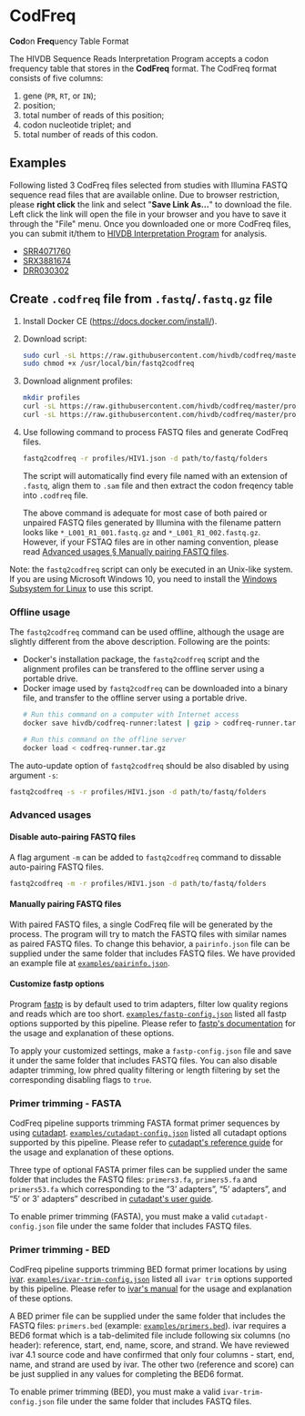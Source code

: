 # CodFreq

**Cod**on **Freq**uency Table Format

The HIVDB Sequence Reads Interpretation Program accepts a codon frequency table
that stores in the **CodFreq** format. The CodFreq format consists of five
columns:

1. gene (`PR`, `RT`, or `IN`);
2. position;
3. total number of reads of this position;
4. codon nucleotide triplet; and
5. total number of reads of this codon.


## Examples

Following listed 3 CodFreq files selected from studies with Illumina FASTQ
sequence read files that are available online.  Due to browser restriction,
please **right click** the link and select "**Save Link As...**" to download the
file. Left click the link will open the file in your browser and you have to
save it through the "File" menu. Once you downloaded one or more CodFreq files,
you can submit it/them to [HIVDB Interpretation Program](/hivdb/by-reads/) for
analysis.

- [SRR4071760]($$CMS_PREFIX$$downloads/codfreq-examples/SRR4071760.codfreq.txt)
- [SRX3881674]($$CMS_PREFIX$$downloads/codfreq-examples/SRX3881674.codfreq.txt)
- [DRR030302]($$CMS_PREFIX$$downloads/codfreq-examples/DRR030302.codfreq.txt)

<!--
## Create `.codfreq` file from `.sam`/`.bam` file

The `.sam` or `.bam` files are the alignment output from many multiple sequence alignment tools such as Bowtie2, BWA, SNAP, etc.

1. Install Docker CE (https://docs.docker.com/install/).

2. Download script:

   ```bash
   sudo curl -sL https://raw.githubusercontent.com/hivdb/codfreq/master/bin/sam2codfreq-docker -o /usr/local/bin/sam2codfreq
   sudo chmod +x /usr/local/bin/sam2codfreq
   ```

3. Use following command to process FASTQ files and generate CodFreq files.

   ```bash
   sam2codfreq /path/to/folders/containing/sam-bam/files
   ```
   The script will automatically find every file named with an extension of `.sam` or `.bam`, then extract the codon freqency
   table into `.codfreq` file.
-->

## Create `.codfreq` file from `.fastq`/`.fastq.gz` file

1. Install Docker CE (https://docs.docker.com/install/).

2. Download script:

   ```bash
   sudo curl -sL https://raw.githubusercontent.com/hivdb/codfreq/master/bin-wrapper/align-all-docker -o /usr/local/bin/fastq2codfreq
   sudo chmod +x /usr/local/bin/fastq2codfreq
   ```

3. Download alignment profiles:

   ```bash
   mkdir profiles
   curl -sL https://raw.githubusercontent.com/hivdb/codfreq/master/profiles/HIV1.json -o profiles/HIV1.json
   curl -sL https://raw.githubusercontent.com/hivdb/codfreq/master/profiles/SARS2.json -o profiles/SARS2.json
   ```

4. Use following command to process FASTQ files and generate CodFreq files.

   ```bash
   fastq2codfreq -r profiles/HIV1.json -d path/to/fastq/folders
   ```

   The script will automatically find every file named with an extension of
   `.fastq`, align them to `.sam` file and then extract the codon freqency table
   into `.codfreq` file.
   
   The above command is adequate for most case of both paired or unpaired FASTQ
   files generated by Illumina with the filename pattern looks like
   `*_L001_R1_001.fastq.gz` and `*_L001_R1_002.fastq.gz`. However, if your FSTAQ
   files are in other naming convention, please read [Advanced usages § Manually
   pairing FASTQ files](#manually-pairing-fastq-files).

Note: the `fastq2codfreq` script can only be executed in an Unix-like system. If you are using Microsoft Windows 10,
you need to install the [Windows Subsystem for Linux](https://docs.microsoft.com/en-us/windows/wsl/install-win10) to
use this script.

### Offline usage

The `fastq2codfreq` command can be used offline, although the usage are slightly
different from the above description. Following are the points:

- Docker's installation package, the `fastq2codfreq` script and the alignment
  profiles can be transfered to the offline server using a portable drive.
- Docker image used by `fastq2codfreq` can be downloaded into a binary file, and
  transfer to the offline server using a portable drive.
  ```bash
  # Run this command on a computer with Internet access
  docker save hivdb/codfreq-runner:latest | gzip > codfreq-runner.tar.gz
  
  # Run this command on the offline server
  docker load < codfreq-runner.tar.gz
  ```

The auto-update option of `fastq2codfreq` should be also disabled by using
argument `-s`:

```bash
fastq2codfreq -s -r profiles/HIV1.json -d path/to/fastq/folders
```

### Advanced usages
#### Disable auto-pairing FASTQ files
A flag argument `-m` can be added to `fastq2codfreq` command to dissable
auto-pairing FASTQ files.

```bash
fastq2codfreq -m -r profiles/HIV1.json -d path/to/fastq/folders
```

#### Manually pairing FASTQ files
With paired FASTQ files, a single CodFreq file will be generated by the process.
The program will try to match the FASTQ files with similar names as paired FASTQ
files. To change this behavior, a `pairinfo.json` file can be supplied under the
same folder that includes FASTQ files. We have provided an example file at
[`examples/pairinfo.json`](https://github.com/hivdb/codfreq/tree/main/examples/pairinfo.json).

#### Customize fastp options
Program [fastp](https://github.com/OpenGene/fastp) is by default used to trim
adapters, filter low quality regions and reads which are too short.
[`examples/fastp-config.json`](https://github.com/hivdb/codfreq/tree/main/examples/fastp-config.json)
listed all fastp options supported by this pipeline. Please refer to [fastp's
documentation](https://github.com/OpenGene/fastp#all-options) for the usage and
explanation of these options.

To apply your customized settings, make a `fastp-config.json` file and save it
under the same folder that includes FASTQ files. You can also disable adapter
trimming, low phred quality filtering or length filtering by set the
corresponding disabling flags to `true`.

### Primer trimming - FASTA
CodFreq pipeline supports trimming FASTA format primer sequences by using
[cutadapt](https://cutadapt.readthedocs.io/en/v4.1/guide.html).
[`examples/cutadapt-config.json`](https://github.com/hivdb/codfreq/tree/main/examples/cutadapt-config.json)
listed all cutadapt options supported by this pipeline. Please refer to
[cutadapt's
reference guide](https://cutadapt.readthedocs.io/en/v4.1/reference.html) for the
usage and explanation of these options.

Three type of optional FASTA primer files can be supplied under the same folder
that includes the FASTQ files: `primers3.fa`, `primers5.fa` and `primers53.fa`
which corresponding to the “3’ adapters”, “5’ adapters”, and “5’ or 3’ adapters”
described in [cutadapt's user
guide](https://cutadapt.readthedocs.io/en/v4.1/guide.html#overview-of-adapter-types).

To enable primer trimming (FASTA), you must make a valid `cutadapt-config.json`
file under the same folder that includes FASTQ files.

### Primer trimming - BED
CodFreq pipeline supports trimming BED format primer locations by using
[ivar](https://andersen-lab.github.io/ivar/html/manualpage.html).
[`examples/ivar-trim-config.json`](https://github.com/hivdb/codfreq/tree/main/examples/ivar-trim-config.json)
listed all `ivar trim` options supported by this pipeline. Please refer to
[ivar's
manual](https://andersen-lab.github.io/ivar/html/manualpage.html) for the
usage and explanation of these options.

A BED primer file can be supplied under the same folder that includes the FASTQ
files: `primers.bed` (example:
[`examples/primers.bed`](https://github.com/hivdb/codfreq/tree/main/examples/primers.bed)).
ivar requires a BED6 format which is a tab-delimited file include following six
columns (no header): reference, start, end, name, score, and strand. We have
reviewed ivar 4.1 source code and have confirmed that only four columns - start,
end, name, and strand are used by ivar. The other two (reference and score) can
be just supplied in any values for completing the BED6 format.

To enable primer trimming (BED), you must make a valid `ivar-trim-config.json` file
under the same folder that includes FASTQ files.

<!--

You can specify your FASTQ file naming convention by passing `-p <PATTERN>`, `-r <REPLACE>`, `-1 <PAIR1_SUFFIX>` and 
`-2 <PAIR2_SUFFIX>` parameters to `fastq2codfreq`. Noted `-p` and `-r` are paired regular expression replacement.
For example, if your FASTQ files are downloaded from Sequence Reads Archive (SRA), their naming convention would be
`*_1.fastq.gz` and `*_2.fastq.gz`. Here is the command:

```bash
fastq2codfreq -p '(.+)_[12]\.fastq\.gz$' -r '\1' -1 '_1.fastq.gz' -2 '_2.fastq.gz' /path/to/folders/containing/fastq/files
```

#### Specify concurrency rate
You can also specify concurrency rate (how many CPUs you want to use) by passing `-n <NTHREADS>` to `fastq2codfreq`.
By default, the script will use fomula `FLOOR(TOTAL_CPUS * 19 / 20)` to calculate the `NTHREADS` value.

```bash
# Use at most 5 CPUs
fastq2codfreq -n 5 /path/to/folders/containing/fastq/files
```

Note: if you are using Docker on Windows or MacOS, the upper limit of `NTHREADS` depends on the number of CPUs allocated
for the Docker software. Please check these general answers from Stackoverflow:

- Windows: https://stackoverflow.com/a/56583203/2644759
- MacOS: https://stackoverflow.com/a/39720010/2644759
-->
